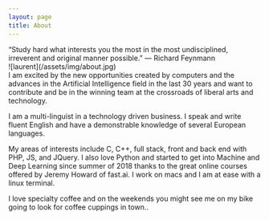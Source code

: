 ```yaml
---
layout: page
title: About
---
```

<div class="message">
  “Study hard what interests you the most in the most undisciplined, irreverent and original manner possible.” 
― Richard Feynmann
</div>
<div id="profile_img">
![laurent](/assets/img/about.jpg)
</div> 
I am excited by the new opportunities created by computers and the advances in the Artificial Intelligence field in the last 30 years and want to contribute and be in the winning team at the crossroads of liberal arts and technology.

I am a multi-linguist in a technology driven business. I speak and write fluent English and have a demonstrable knowledge of several European languages.

My areas of interests include C, C++, full stack, front and back end with PHP, JS, and JQuery. I also love Python and started to get into Machine and Deep Learning since summer of 2018 thanks to the great online courses offered by Jeremy Howard of fast.ai. I work on macs and I am at ease with a linux terminal.

I love specialty coffee and on the weekends you might see me on my bike going to look for coffee cuppings in town.. 

